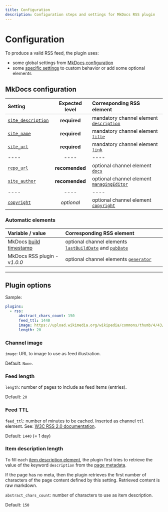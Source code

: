 ```yaml
---
title: Configuration
description: Configuration steps and settings for MkDocs RSS plugin
---
```


# Configuration

To produce a valid RSS feed, the plugin uses:

- some global settings from [MkDocs configuration](#mkdocs-configuration)
- some [specific settings](#plugin-options) to custom behavior or add some optional elements

## MkDocs configuration

| Setting | Expected level | Corresponding RSS element |
| :------ | :------------: | :------------------------ |
| [`site_description`](https://www.mkdocs.org/user-guide/configuration/#site_description) | **required** | mandatory channel element [`description`](https://www.w3schools.com/xml/rss_tag_title_link_description_channel.asp) |
| [`site_name`](https://www.mkdocs.org/user-guide/configuration/#site_name) | **required** | mandatory channel element [`title`](https://www.w3schools.com/xml/rss_tag_title_link_description_channel.asp) |
| [`site_url`](https://www.mkdocs.org/user-guide/configuration/#site_url) | **required** | mandatory channel element [`link`](https://www.w3schools.com/xml/rss_tag_title_link_description_channel.asp) |
| ---- | ---- | ---- |
| [`repo_url`](https://www.mkdocs.org/user-guide/configuration/#repo_url) | **recomended** | optional channel element [`docs`](https://www.w3schools.com/xml/rss_tag_docs.asp) |
| [`site_author`](https://www.mkdocs.org/user-guide/configuration/#site_author) | **recomended** | optional channel element [`managingEditor`](https://www.w3schools.com/xml/rss_tag_managingeditor.asp) |
| ---- | ---- | ---- |
| [`copyright`](https://www.mkdocs.org/user-guide/configuration/#copyright) | *optional* | optional channel element [`copyright`](https://www.w3schools.com/xml/rss_tag_copyright.asp) |

### Automatic elements

| Variable / value | Corresponding RSS element |
| :---- | :------------------------ |
| MkDocs [build timestamp](https://github.com/mkdocs/mkdocs/blob/ff0b7260564e65b6547fd41753ec971e4237823b/mkdocs/utils/__init__.py#L83-L94) | optional channel elements [`lastBuildDate`](https://www.w3schools.com/xml/rss_tag_lastbuilddate.asp) and [`pubDate`](https://www.w3schools.com/xml/rss_tag_pubdate.asp) |
| MkDocs RSS plugin - v*1.0.0* | optional channel elements [`generator`](https://www.w3schools.com/xml/rss_tag_generator.asp) |

----

## Plugin options

Sample:

```yaml
plugins:
  - rss:
      abstract_chars_count: 150
      feed_ttl: 1440
      image: https://upload.wikimedia.org/wikipedia/commons/thumb/4/43/Feed-icon.svg/128px-Feed-icon.svg.png
      length: 20
```

### Channel image

`image`: URL to image to use as feed illustration.

Default: `None`.


### Feed length

`length`: number of pages to include as feed items (entries).

Default: `20`

### Feed TTL

`feed_ttl`: number of minutes to be cached. Inserted as channel `ttl` element. See: [W3C RSS 2.0 documentation](https://www.w3schools.com/xml/rss_tag_ttl.asp).

Default: `1440` (= 1 day)

### Item description length

To fill each [item description element](https://www.w3schools.com/xml/rss_tag_title_link_description_item.asp), the plugin first tries to retrieve the value of the keyword `description` from the [page metadata](https://python-markdown.github.io/extensions/meta_data/).

If the page has no meta, then the plugin retrieves the first number of characters of the page content defined by this setting. Retrieved content is raw markdown.

`abstract_chars_count`: number of characters to use as item description.

Default: `150`
